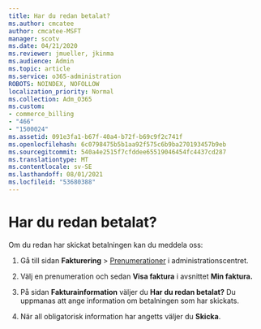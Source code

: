 ```yaml
---
title: Har du redan betalat?
ms.author: cmcatee
author: cmcatee-MSFT
manager: scotv
ms.date: 04/21/2020
ms.reviewer: jmueller, jkinma
ms.audience: Admin
ms.topic: article
ms.service: o365-administration
ROBOTS: NOINDEX, NOFOLLOW
localization_priority: Normal
ms.collection: Adm_O365
ms.custom:
- commerce_billing
- "466"
- "1500024"
ms.assetid: 091e3fa1-b67f-40a4-b72f-b69c9f2c741f
ms.openlocfilehash: 6c0798475b5b1aa92f575c6b9ba270193457b9eb
ms.sourcegitcommit: 540a4e2515f7cfddee65519046454fc4437cd287
ms.translationtype: MT
ms.contentlocale: sv-SE
ms.lasthandoff: 08/01/2021
ms.locfileid: "53680388"
---
```

# <a name="already-paid"></a>Har du redan betalat?

Om du redan har skickat betalningen kan du meddela oss:
  
1. Gå till sidan **Fakturering** \> [Prenumerationer](https://go.microsoft.com/fwlink/p/?linkid=842054) i administrationscentret.

2. Välj en prenumeration och sedan **Visa faktura** i avsnittet **Min faktura.**

3. På sidan **Fakturainformation** väljer du **Har du redan betalat?** Du uppmanas att ange information om betalningen som har skickats.

4. När all obligatorisk information har angetts väljer du **Skicka**.